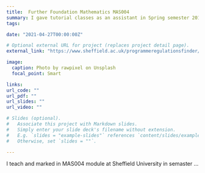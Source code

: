 ```yaml
---
title:  Further Foundation Mathematics MAS004
summary: I gave tutorial classes as an assistant in Spring semester 2019 - 2020 and 2020 - 2021. I marked  Homeworks and final exams in Spring semester 2020 - 2021
tags:

date: "2021-04-27T00:00:00Z"

# Optional external URL for project (replaces project detail page).
external_link: "https://www.sheffield.ac.uk/programmeregulationsfinder/unit?code=MAS004&org=SHEFFIELD&start=2014-09-29&loc=SHEFFIELD&cal=ACAD%20YR&year=2019"

image:
  caption: Photo by rawpixel on Unsplash
  focal_point: Smart

links:
url_code: ""
url_pdf: ""
url_slides: ""
url_video: ""

# Slides (optional).
#   Associate this project with Markdown slides.
#   Simply enter your slide deck's filename without extension.
#   E.g. `slides = "example-slides"` references `content/slides/example-slides.md`.
#   Otherwise, set `slides = ""`.

---
```


I teach and marked in MAS004 module at Sheffield University in semaster ...